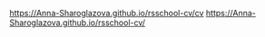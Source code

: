 https://Anna-Sharoglazova.github.io/rsschool-cv/cv
https://Anna-Sharoglazova.github.io/rsschool-cv/
